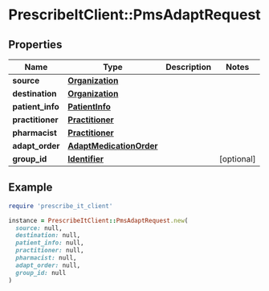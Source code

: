 # PrescribeItClient::PmsAdaptRequest

## Properties

| Name | Type | Description | Notes |
| ---- | ---- | ----------- | ----- |
| **source** | [**Organization**](Organization.md) |  |  |
| **destination** | [**Organization**](Organization.md) |  |  |
| **patient_info** | [**PatientInfo**](PatientInfo.md) |  |  |
| **practitioner** | [**Practitioner**](Practitioner.md) |  |  |
| **pharmacist** | [**Practitioner**](Practitioner.md) |  |  |
| **adapt_order** | [**AdaptMedicationOrder**](AdaptMedicationOrder.md) |  |  |
| **group_id** | [**Identifier**](Identifier.md) |  | [optional] |

## Example

```ruby
require 'prescribe_it_client'

instance = PrescribeItClient::PmsAdaptRequest.new(
  source: null,
  destination: null,
  patient_info: null,
  practitioner: null,
  pharmacist: null,
  adapt_order: null,
  group_id: null
)
```

